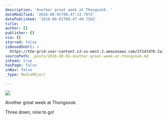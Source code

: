 ```yaml
---
description: 'Another great week at Thongsook. '
dateModified: '2016-08-01T08:47:33.707Z'
datePublished: '2016-08-01T08:47:49.756Z'
title: ''
author: []
publisher: {}
via: {}
starred: false
isBasedOnUrl: >-
  https://the-grid-user-content.s3-us-west-2.amazonaws.com/2f147d76-2a18-41dc-9805-fafa4d2d55ae.jpg
sourcePath: _posts/2016-08-01-another-great-week-at-thongsook.md
inFeed: true
hasPage: false
inNav: false
_type: MediaObject

---
```

![](https://the-grid-user-content.s3-us-west-2.amazonaws.com/2f147d76-2a18-41dc-9805-fafa4d2d55ae.jpg)

Another great week at Thongsook. 

Three down, nine to go!